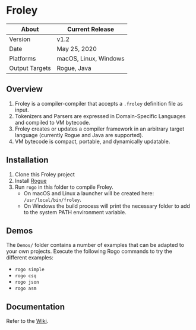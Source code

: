 # Froley

About          | Current Release
---------------|-----------------------
Version        | v1.2
Date           | May 25, 2020
Platforms      | macOS, Linux, Windows
Output Targets | Rogue, Java

## Overview
1. Froley is a compiler-compiler that accepts a `.froley` definition file as input.
2. Tokenizers and Parsers are expressed in Domain-Specific Languages and compiled to VM bytecode.
3. Froley creates or updates a compiler framework in an arbitrary target language (currently Rogue and Java are supported).
4. VM bytecode is compact, portable, and dynamically updatable.

## Installation
1. Clone this Froley project
2. Install [Rogue](https://github.com/AbePralle/Rogue)
3. Run `rogo` in this folder to compile Froley.
    - On macOS and Linux a launcher will be created here: `/usr/local/bin/froley`.
    - On Windows the build process will print the necessary folder to add to the system PATH environment variable.

## Demos
The `Demos/` folder contains a number of examples that can be adapted to your own projects. Execute the following Rogo commands to try the different examples:

* `rogo simple`
* `rogo csq`
* `rogo json`
* `rogo asm`

## Documentation
Refer to the [Wiki](https://github.com/AbePralle/Froley/wiki).

